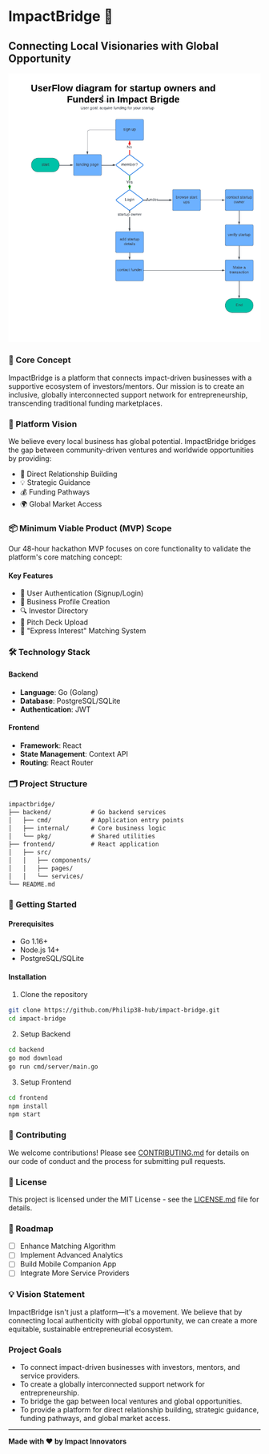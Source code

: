 # ImpactBridge 🌉

## Connecting Local Visionaries with Global Opportunity

![Project Logo/Flow](impact_bridge_userflow_v1.png)

### 🎯 Core Concept

ImpactBridge is a platform that connects impact-driven businesses with a supportive ecosystem of investors/mentors. Our mission is to create an inclusive, globally interconnected support network for entrepreneurship, transcending traditional funding marketplaces.

### 🚀 Platform Vision

We believe every local business has global potential. ImpactBridge bridges the gap between community-driven ventures and worldwide opportunities by providing:

- 🤝 Direct Relationship Building
- 💡 Strategic Guidance
- 💰 Funding Pathways
- 🌍 Global Market Access

### 📦 Minimum Viable Product (MVP) Scope

Our 48-hour hackathon MVP focuses on core functionality to validate the platform's core matching concept:

#### Key Features
- 👤 User Authentication (Signup/Login)
- 🏢 Business Profile Creation
- 🔍 Investor Directory
- 📄 Pitch Deck Upload
- 🤲 "Express Interest" Matching System

### 🛠 Technology Stack

#### Backend
- **Language**: Go (Golang)
- **Database**: PostgreSQL/SQLite
- **Authentication**: JWT

#### Frontend
- **Framework**: React
- **State Management**: Context API
- **Routing**: React Router

### 🗂 Project Structure

```
impactbridge/
├── backend/           # Go backend services
│   ├── cmd/           # Application entry points
│   ├── internal/      # Core business logic
│   └── pkg/           # Shared utilities
├── frontend/          # React application
│   ├── src/
│   │   ├── components/
│   │   ├── pages/
│   │   └── services/
└── README.md
```

### 🚦 Getting Started

#### Prerequisites
- Go 1.16+
- Node.js 14+
- PostgreSQL/SQLite

#### Installation

1. Clone the repository
```bash
git clone https://github.com/Philip38-hub/impact-bridge.git
cd impact-bridge
```

2. Setup Backend
```bash
cd backend
go mod download
go run cmd/server/main.go
```

3. Setup Frontend
```bash
cd frontend
npm install
npm start
```

### 🤝 Contributing

We welcome contributions! Please see [CONTRIBUTING.md](CONTRIBUTING.md) for details on our code of conduct and the process for submitting pull requests.

### 📄 License

This project is licensed under the MIT License - see the [LICENSE.md](LICENSE.md) file for details.

### 🌟 Roadmap

- [ ] Enhance Matching Algorithm
- [ ] Implement Advanced Analytics
- [ ] Build Mobile Companion App
- [ ] Integrate More Service Providers

### 💡 Vision Statement

ImpactBridge isn't just a platform—it's a movement. We believe that by connecting local authenticity with global opportunity, we can create a more equitable, sustainable entrepreneurial ecosystem.

### Project Goals

- To connect impact-driven businesses with investors, mentors, and service providers.
- To create a globally interconnected support network for entrepreneurship.
- To bridge the gap between local ventures and global opportunities.
- To provide a platform for direct relationship building, strategic guidance, funding pathways, and global market access.

---

**Made with ❤️ by Impact Innovators**
